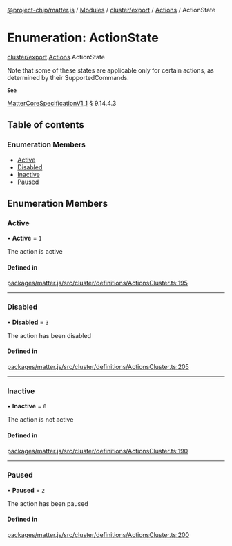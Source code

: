 [@project-chip/matter.js](../README.md) / [Modules](../modules.md) / [cluster/export](../modules/cluster_export.md) / [Actions](../modules/cluster_export.Actions.md) / ActionState

# Enumeration: ActionState

[cluster/export](../modules/cluster_export.md).[Actions](../modules/cluster_export.Actions.md).ActionState

Note that some of these states are applicable only for certain actions, as determined by their SupportedCommands.

**`See`**

[MatterCoreSpecificationV1_1](../interfaces/spec_export.MatterCoreSpecificationV1_1.md) § 9.14.4.3

## Table of contents

### Enumeration Members

- [Active](cluster_export.Actions.ActionState.md#active)
- [Disabled](cluster_export.Actions.ActionState.md#disabled)
- [Inactive](cluster_export.Actions.ActionState.md#inactive)
- [Paused](cluster_export.Actions.ActionState.md#paused)

## Enumeration Members

### Active

• **Active** = ``1``

The action is active

#### Defined in

[packages/matter.js/src/cluster/definitions/ActionsCluster.ts:195](https://github.com/project-chip/matter.js/blob/3adaded6/packages/matter.js/src/cluster/definitions/ActionsCluster.ts#L195)

___

### Disabled

• **Disabled** = ``3``

The action has been disabled

#### Defined in

[packages/matter.js/src/cluster/definitions/ActionsCluster.ts:205](https://github.com/project-chip/matter.js/blob/3adaded6/packages/matter.js/src/cluster/definitions/ActionsCluster.ts#L205)

___

### Inactive

• **Inactive** = ``0``

The action is not active

#### Defined in

[packages/matter.js/src/cluster/definitions/ActionsCluster.ts:190](https://github.com/project-chip/matter.js/blob/3adaded6/packages/matter.js/src/cluster/definitions/ActionsCluster.ts#L190)

___

### Paused

• **Paused** = ``2``

The action has been paused

#### Defined in

[packages/matter.js/src/cluster/definitions/ActionsCluster.ts:200](https://github.com/project-chip/matter.js/blob/3adaded6/packages/matter.js/src/cluster/definitions/ActionsCluster.ts#L200)
